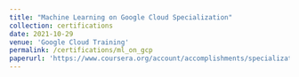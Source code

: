 ```yaml
---
title: "Machine Learning on Google Cloud Specialization"
collection: certifications
date: 2021-10-29	
venue: 'Google Cloud Training'
permalink: /certifications/ml_on_gcp
paperurl: 'https://www.coursera.org/account/accomplishments/specialization/certificate/JJTMLY8U43XB'
---
```

